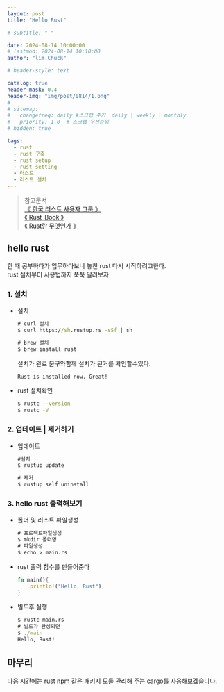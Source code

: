 ```yaml
---
layout: post
title: "Hello Rust"

# subtitle: " "

date: 2024-08-14 10:00:00
# lastmod: 2024-08-14 10:10:00
author: "lim.Chuck"

# header-style: text

catalog: true
header-mask: 0.4
header-img: "img/post/0814/1.png"
#
# sitemap:
#   changefreq: daily #스크랩 주기  daily | weekly | monthly
#   priority: 1.0  # 스크랩 우선순위
# hidden: true

tags:
  - rust
  - rust 구축
  - rust setup
  - rust setting
  - 러스트
  - 러스트 설치
---
```


> 참고문서 <br/> [ 《 한국 러스트 사용자 그룹 》 ](https://rust-kr.org/pages/install/) <br/> [ 《 Rust_Book 》 ](https://rinthel.github.io/rust-lang-book-ko/) <br/> [ 《 Rust란 무엇인가 》 ](https://learn.microsoft.com/ko-kr/training/paths/rust-first-steps/)

## hello rust

한 때 공부하다가 업무하다보니 놓친 rust 다시 시작하려고한다.<Br/>
rust 설치부터 사용법까지 쭉쭉 달려보자

### 1. 설치

- 설치

  ```cmd
  # curl 설치
  $ curl https://sh.rustup.rs -sSf | sh

  # brew 설치
  $ brew install rust
  ```

  설치가 완료 문구와함께 설치가 된거를 확인할수있다.

  ```cmd
  Rust is installed now. Great!
  ```

- rust 설치확인

  ```cmd
  $ rustc --version
  $ rustc -V
  ```

### 2. 업데이트 | 제거하기

- 업데이트

  ```cmd
  #설치
  $ rustup update

  # 제거
  $ rustup self uninstall
  ```

### 3. hello rust 출력해보기

- 폴더 및 러스트 파일생성

  ```cmd
  # 프로젝트파일생성
  $ mkdir 폴더명
  # 파일생성
  $ echo > main.rs
  ```

- rust 출력 함수를 만들어준다

  ```rust
  fn main(){
      println!("Hello, Rust");
  }
  ```

- 빌드후 실행
  ```cmd
  $ rustc main.rs
  # 빌드가 완성되면
  $ ./main
  Hello, Rust!
  ```

## 마무리

다음 시간에는 rust npm 같은 패키지 모듈 관리해 주는 cargo를 사용해보겠습니다.
